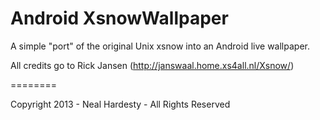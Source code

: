 Android XsnowWallpaper
========

A simple "port" of the original Unix xsnow into an Android live wallpaper.

All credits go to Rick Jansen (http://janswaal.home.xs4all.nl/Xsnow/)

========

Copyright 2013 - Neal Hardesty - All Rights Reserved
